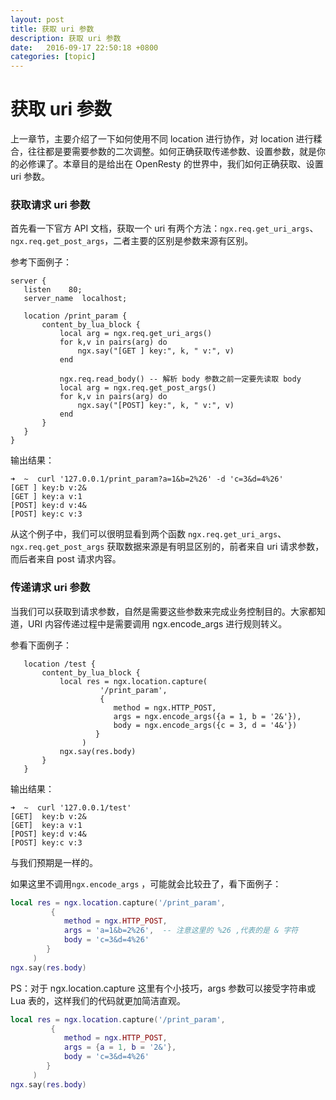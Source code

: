 ```yaml
---
layout: post
title: 获取 uri 参数
description: 获取 uri 参数
date:   2016-09-17 22:50:18 +0800 
categories: [topic]
---
```

# 获取 uri 参数

上一章节，主要介绍了一下如何使用不同 location 进行协作，对 location 进行糅合，往往都是要需要参数的二次调整。如何正确获取传递参数、设置参数，就是你的必修课了。本章目的是给出在 OpenResty 的世界中，我们如何正确获取、设置 uri 参数。

### 获取请求 uri 参数

首先看一下官方 API 文档，获取一个 uri 有两个方法：`ngx.req.get_uri_args`、`ngx.req.get_post_args`，二者主要的区别是参数来源有区别。

参考下面例子：

```nginx
server {
   listen    80;
   server_name  localhost;

   location /print_param {
       content_by_lua_block {
           local arg = ngx.req.get_uri_args()
           for k,v in pairs(arg) do
               ngx.say("[GET ] key:", k, " v:", v)
           end

           ngx.req.read_body() -- 解析 body 参数之前一定要先读取 body
           local arg = ngx.req.get_post_args()
           for k,v in pairs(arg) do
               ngx.say("[POST] key:", k, " v:", v)
           end
       }
   }
}
```

输出结果：

```shell
➜  ~  curl '127.0.0.1/print_param?a=1&b=2%26' -d 'c=3&d=4%26'
[GET ] key:b v:2&
[GET ] key:a v:1
[POST] key:d v:4&
[POST] key:c v:3
```

从这个例子中，我们可以很明显看到两个函数 `ngx.req.get_uri_args`、`ngx.req.get_post_args` 获取数据来源是有明显区别的，前者来自 uri 请求参数，而后者来自 post 请求内容。

### 传递请求 uri 参数

当我们可以获取到请求参数，自然是需要这些参数来完成业务控制目的。大家都知道，URI 内容传递过程中是需要调用 ngx.encode_args 进行规则转义。

参看下面例子：

```nignx
   location /test {
       content_by_lua_block {
           local res = ngx.location.capture(
                    '/print_param',
                    {
                       method = ngx.HTTP_POST,
                       args = ngx.encode_args({a = 1, b = '2&'}),
                       body = ngx.encode_args({c = 3, d = '4&'})
                   }
                )
           ngx.say(res.body)
       }
   }
```

输出结果：

```shell
➜  ~  curl '127.0.0.1/test'
[GET]  key:b v:2&
[GET]  key:a v:1
[POST] key:d v:4&
[POST] key:c v:3
```

与我们预期是一样的。

如果这里不调用`ngx.encode_args` ，可能就会比较丑了，看下面例子：

```lua
local res = ngx.location.capture('/print_param',
         {
            method = ngx.HTTP_POST,
            args = 'a=1&b=2%26',  -- 注意这里的 %26 ,代表的是 & 字符
            body = 'c=3&d=4%26'
        }
     )
ngx.say(res.body)
```

PS：对于 ngx.location.capture 这里有个小技巧，args 参数可以接受字符串或Lua 表的，这样我们的代码就更加简洁直观。

```lua
local res = ngx.location.capture('/print_param',
         {
            method = ngx.HTTP_POST,
            args = {a = 1, b = '2&'},
            body = 'c=3&d=4%26'
        }
     )
ngx.say(res.body)
```
